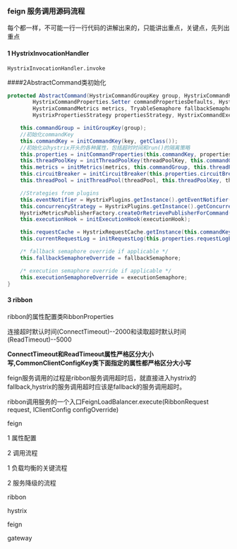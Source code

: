 ### feign 服务调用源码流程

每个都一样，不可能一行一行代码的讲解出来的，只能讲出重点，关键点，先列出重点

#### 1 HystrixInvocationHandler

```
HystrixInvocationHandler.invoke	
```

####2AbstractCommand类初始化

```java
protected AbstractCommand(HystrixCommandGroupKey group, HystrixCommandKey key, HystrixThreadPoolKey threadPoolKey, HystrixCircuitBreaker circuitBreaker, HystrixThreadPool threadPool,
        HystrixCommandProperties.Setter commandPropertiesDefaults, HystrixThreadPoolProperties.Setter threadPoolPropertiesDefaults,
        HystrixCommandMetrics metrics, TryableSemaphore fallbackSemaphore, TryableSemaphore executionSemaphore,
        HystrixPropertiesStrategy propertiesStrategy, HystrixCommandExecutionHook executionHook) {

    this.commandGroup = initGroupKey(group);
    //初始化commandKey
    this.commandKey = initCommandKey(key, getClass());
    //初始化以hystrix开头的各种属性，包括超时时间和run()的隔离策略
    this.properties = initCommandProperties(this.commandKey, propertiesStrategy, commandPropertiesDefaults);
    this.threadPoolKey = initThreadPoolKey(threadPoolKey, this.commandGroup, this.properties.executionIsolationThreadPoolKeyOverride().get());
    this.metrics = initMetrics(metrics, this.commandGroup, this.threadPoolKey, this.commandKey, this.properties);
    this.circuitBreaker = initCircuitBreaker(this.properties.circuitBreakerEnabled().get(), circuitBreaker, this.commandGroup, this.commandKey, this.properties, this.metrics);
    this.threadPool = initThreadPool(threadPool, this.threadPoolKey, threadPoolPropertiesDefaults);

    //Strategies from plugins
    this.eventNotifier = HystrixPlugins.getInstance().getEventNotifier();
    this.concurrencyStrategy = HystrixPlugins.getInstance().getConcurrencyStrategy();
    HystrixMetricsPublisherFactory.createOrRetrievePublisherForCommand(this.commandKey, this.commandGroup, this.metrics, this.circuitBreaker, this.properties);
    this.executionHook = initExecutionHook(executionHook);

    this.requestCache = HystrixRequestCache.getInstance(this.commandKey, this.concurrencyStrategy);
    this.currentRequestLog = initRequestLog(this.properties.requestLogEnabled().get(), this.concurrencyStrategy);

    /* fallback semaphore override if applicable */
    this.fallbackSemaphoreOverride = fallbackSemaphore;

    /* execution semaphore override if applicable */
    this.executionSemaphoreOverride = executionSemaphore;
}
```

#### 3 ribbon

ribbon的属性配置类RibbonProperties

连接超时默认时间(ConnectTimeout)--2000和读取超时默认时间(ReadTimeout)--5000

**ConnectTimeout和ReadTimeout属性严格区分大小写,CommonClientConfigKey类下面指定的属性都严格区分大小写**

feign服务调用的过程是ribbon服务调用超时后，就直接进入hystrix的fallback,hystrix的服务调用超时应该是fallback的服务调用超时。



ribbon调用服务的一个入口FeignLoadBalancer.execute(RibbonRequest request, IClientConfig configOverride)

feign

1 属性配置

2 调用流程

  1 负载均衡的关键流程

  2  服务降级的流程

ribbon

hystrix

feign

gateway





